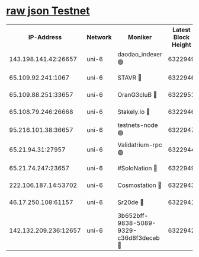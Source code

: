 [raw json Testnet](https://rpc-check.junot.stavr.tech/junot/rpc-junot-result.json)
=


<table><tr><th>IP-Address</th><th>Network</th><th>Moniker</th><th>Latest Block Height</th><th>Earliest Block Height</th><th>Catching Up</th><th>Tx Index</th><th>Voting Power</th><th>Scan Time</th></tr><tr><td>143.198.141.42:26657</td><td>uni-6</td><td>daodao_indexer 🟢</td><td>6322949</td><td>1</td><td>False</td><td>off</td><td>0</td><td>2023-12-22T22:09:53.380987079UTC</td></tr><tr><td>65.109.92.241:1067</td><td>uni-6</td><td>STAVR 🔴</td><td>6322946</td><td>1138541</td><td>False</td><td>on</td><td>6042</td><td>2023-12-22T22:09:43.204633532UTC</td></tr><tr><td>65.109.88.251:33657</td><td>uni-6</td><td>OranG3cluB 🔴</td><td>6322951</td><td>1138541</td><td>False</td><td>on</td><td>11</td><td>2023-12-22T22:09:57.828409737UTC</td></tr><tr><td>65.108.79.246:26668</td><td>uni-6</td><td>Stakely.io 🔴</td><td>6322946</td><td>1570872</td><td>False</td><td>on</td><td>1310804</td><td>2023-12-22T22:09:43.556115320UTC</td></tr><tr><td>95.216.101.38:36657</td><td>uni-6</td><td>testnets-node 🟢</td><td>6322947</td><td>1615130</td><td>False</td><td>on</td><td>0</td><td>2023-12-22T22:09:46.022109260UTC</td></tr><tr><td>65.21.94.31:27957</td><td>uni-6</td><td>Validatrium-rpc 🟢</td><td>6322944</td><td>2943363</td><td>False</td><td>on</td><td>0</td><td>2023-12-22T22:09:38.745342286UTC</td></tr><tr><td>65.21.74.247:23657</td><td>uni-6</td><td>#SoloNation 🔴</td><td>6322949</td><td>5208001</td><td>False</td><td>on</td><td>112</td><td>2023-12-22T22:09:52.490382991UTC</td></tr><tr><td>222.106.187.14:53702</td><td>uni-6</td><td>Cosmostation 🔴</td><td>6322943</td><td>5344501</td><td>False</td><td>on</td><td>110003</td><td>2023-12-22T22:09:36.311224603UTC</td></tr><tr><td>46.17.250.108:61157</td><td>uni-6</td><td>Sr20de 🔴</td><td>6322941</td><td>5727371</td><td>False</td><td>on</td><td>28</td><td>2023-12-22T22:09:30.401127890UTC</td></tr><tr><td>142.132.209.236:12657</td><td>uni-6</td><td>3b652bff-9838-5089-9329-c36d8f3deceb 🔴</td><td>6322942</td><td>6311280</td><td>False</td><td>on</td><td>157563</td><td>2023-12-22T22:09:34.853231555UTC</td></tr></table>